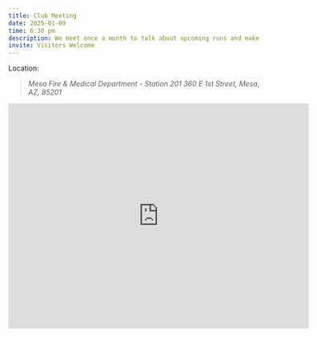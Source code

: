```yaml
---
title: Club Meeting
date: 2025-01-09
time: 6:30 pm
description: We meet once a month to talk about upcoming runs and make plans.
invite: Visitors Welcome
---
```


Location:
> _Mesa Fire & Medical Department - Station 201_
> _360 E 1st Street, Mesa, AZ, 85201_

<iframe
  src="https://www.google.com/maps/embed?pb=!1m18!1m12!1m3!1d39917.222253490436!2d-111.84872155597118!3d33.41819295015477!2m3!1f0!2f0!3f0!3m2!1i1024!2i768!4f13.1!3m3!1m2!1s0x872ba60ea060432f%3A0xd9e9d938e8a6575b!2sMesa%20Fire%20%26%20Medical%20Department%20-%20Station%20201!5e0!3m2!1sen!2sus!4v1735792549616!5m2!1sen!2sus"
  width="600"
  height="450"
  style="border:0;"
  allowfullscreen=""
  loading="lazy"
  referrerpolicy="no-referrer-when-downgrade"></iframe>
